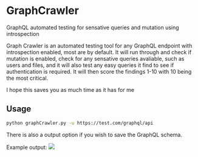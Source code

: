 # GraphCrawler
GraphQL automated testing for sensative queries and mutation using introspection

Graph Crawler is an automated testing tool for any GraphQL endpoint with introspection enabled, most are by default.
It will run through and check if mutation is enabled, check for any sensative queries avaliable, such as users and files, and it will also test any easy queries it find to see if authentication is required.
It will then score the findings 1-10 with 10 being the most critical.

I hope this saves you as much time as it has for me

## Usage
```bash
python graphCrawler.py -u https://test.com/graphql/api
```
There is also a output option if you wish to save the GraphQL schema.

Example output:
<img src=https://github.com/gsmith257-cyber/GraphCrawler/blob/main/output.PNG />

